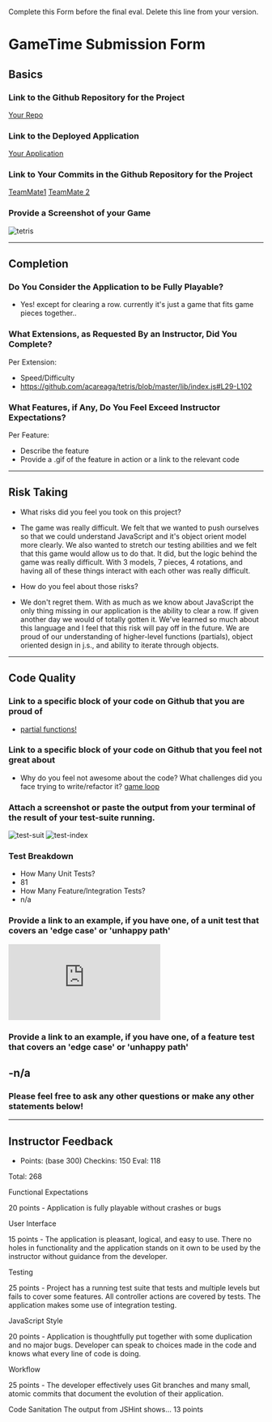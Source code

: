 Complete this Form before the final eval. Delete this line from your version.

# GameTime Submission Form

## Basics

### Link to the Github Repository for the Project
[Your Repo](https://github.com/acareaga/tetris)

### Link to the Deployed Application
[Your Application](https://www.youtube.com/watch?v=N1eNW7GG_Q8)

### Link to Your Commits in the Github Repository for the Project
[TeamMate1](https://github.com/acareaga/tetris/commits/master)
[TeamMate 2](https://github.com/acareaga/tetris/commits/master)

### Provide a Screenshot of your Game
![tetris](http://s16.postimg.org/nqjqpukxx/Screen_Shot_2016_02_18_at_1_14_44_PM.png)

---
## Completion

### Do You Consider the Application to be Fully Playable?
 - Yes! except for clearing a row. currently it's just a game that fits game pieces together..

### What Extensions, as Requested By an Instructor, Did You Complete?
Per Extension:
- Speed/Difficulty
- https://github.com/acareaga/tetris/blob/master/lib/index.js#L29-L102

### What Features, if Any, Do You Feel Exceed Instructor Expectations?
Per Feature:
 - Describe the feature
 - Provide a .gif of the feature in action or a link to the relevant code

----

## Risk Taking
- What risks did you feel you took on this project?
- The game was really difficult. We felt that we wanted to push ourselves so that we could understand JavaScript and it's object orient model more clearly. We also wanted to stretch our testing abilities and we felt that this game would allow us to do that. It did, but the logic behind the game was really difficult. With 3 models, 7 pieces, 4 rotations, and having all of these things interact with each other was really difficult.

- How do you feel about those risks?
- We don't regret them. With as much as we know about JavaScript the only thing missing in our application is the ability to clear a row. If given another day we would of totally gotten it. We've learned so much about this language and I feel that this risk will pay off in the future. We are proud of our understanding of higher-level functions (partials), object oriented design in j.s., and ability to iterate through objects.

----

## Code Quality

### Link to a specific block of your code on Github that you are proud of
- [partial functions!](https://github.com/acareaga/tetris/blob/master/lib/block.js#L1-L69)

### Link to a specific block of your code on Github that you feel not great about
- Why do you feel not awesome about the code? What challenges did you face trying to write/refactor it?
[game loop](https://github.com/acareaga/tetris/blob/master/lib/index.js#L1-L102)

### Attach a screenshot or paste the output from your terminal of the result of your test-suite running.
![test-suit](http://s27.postimg.org/4ziieomrn/test_suite.png)
![test-index](http://s14.postimg.org/3l0qieynl/test_index.png)
### Test Breakdown
- How Many Unit Tests?
- 81
- How Many Feature/Integration Tests?
- n/a
### Provide a link to an example, if you have one, of a unit test that covers an 'edge case' or 'unhappy path'
![unhappy](https://github.com/acareaga/tetris/blob/master/test/board-test.js#L83-L106)
### Provide a link to an example, if you have one, of a feature test that covers an 'edge case' or 'unhappy path'
-n/a
-----

### Please feel free to ask any other questions or make any other statements below!

-----

## Instructor Feedback

- Points: (base 300)
Checkins: 150
Eval: 118

Total: 268

Functional Expectations

20 points - Application is fully playable without crashes or bugs

User Interface

15 points - The application is pleasant, logical, and easy to use. There no holes in functionality and the application stands on it own to be used by the instructor without guidance from the developer.

Testing

25 points - Project has a running test suite that tests and multiple levels but fails to cover some features. All controller actions are covered by tests. The application makes some use of integration testing.

JavaScript Style

20 points - Application is thoughtfully put together with some duplication and no major bugs. Developer can speak to choices made in the code and knows what every line of code is doing.

Workflow

25 points - The developer effectively uses Git branches and many small, atomic commits that document the evolution of their application.

Code Sanitation
The output from JSHint shows…
13 points
